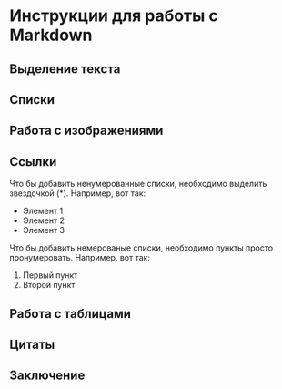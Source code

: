# Инструкции для работы с Markdown

## Выделение текста

## Списки

## Работа с изображениями

## Ссылки

Что бы добавить ненумерованные списки, необходимо выделить звездочкой (*).
Например, вот так:
* Элемент 1
* Элемент 2
* Элемент 3

Что бы добавить немерованые списки, необходимо пункты просто пронумеровать.
Например, вот так:
1. Первый пункт
2. Второй пункт

## Работа с таблицами

## Цитаты

## Заключение 